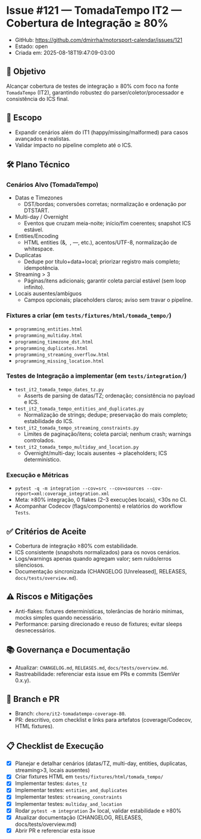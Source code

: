 # Issue #121 — TomadaTempo IT2 — Cobertura de Integração ≥ 80%

- GitHub: https://github.com/dmirrha/motorsport-calendar/issues/121
- Estado: open
- Criada em: 2025-08-18T19:47:09-03:00

## 🧭 Objetivo
Alcançar cobertura de testes de integração ≥ 80% com foco na fonte `TomadaTempo` (IT2), garantindo robustez do parser/coletor/processador e consistência do ICS final.

## 🔎 Escopo
- Expandir cenários além do IT1 (happy/missing/malformed) para casos avançados e realistas.
- Validar impacto no pipeline completo até o ICS.

## 🛠️ Plano Técnico

### Cenários Alvo (TomadaTempo)
- Datas e Timezones
  - DST/bordas; conversões corretas; normalização e ordenação por DTSTART.
- Multi-day / Overnight
  - Eventos que cruzam meia-noite; início/fim coerentes; snapshot ICS estável.
- Entities/Encoding
  - HTML entities (&amp;, &nbsp;, &mdash;, etc.), acentos/UTF-8, normalização de whitespace.
- Duplicatas
  - Dedupe por título+data+local; priorizar registro mais completo; idempotência.
- Streaming > 3
  - Páginas/itens adicionais; garantir coleta parcial estável (sem loop infinito).
- Locais ausentes/ambíguos
  - Campos opcionais; placeholders claros; aviso sem travar o pipeline.

### Fixtures a criar (em `tests/fixtures/html/tomada_tempo/`)
- `programming_entities.html`
- `programming_multiday.html`
- `programming_timezone_dst.html`
- `programming_duplicates.html`
- `programming_streaming_overflow.html`
- `programming_missing_location.html`

### Testes de Integração a implementar (em `tests/integration/`)
- `test_it2_tomada_tempo_dates_tz.py`
  - Asserts de parsing de datas/TZ; ordenação; consistência no payload e ICS.
- `test_it2_tomada_tempo_entities_and_duplicates.py`
  - Normalização de strings; dedupe; preservação do mais completo; estabilidade do ICS.
- `test_it2_tomada_tempo_streaming_constraints.py`
  - Limites de paginação/itens; coleta parcial; nenhum crash; warnings controlados.
- `test_it2_tomada_tempo_multiday_and_location.py`
  - Overnight/multi-day; locais ausentes → placeholders; ICS determinístico.

### Execução e Métricas
- `pytest -q -m integration --cov=src --cov=sources --cov-report=xml:coverage_integration.xml`
- Meta: ≥80% integração, 0 flakes (2–3 execuções locais), <30s no CI.
- Acompanhar Codecov (flags/components) e relatórios do workflow `Tests`.

## ✅ Critérios de Aceite
- Cobertura de integração ≥80% com estabilidade.
- ICS consistente (snapshots normalizados) para os novos cenários.
- Logs/warnings apenas quando agregam valor; sem ruído/erros silenciosos.
- Documentação sincronizada (CHANGELOG [Unreleased], RELEASES, `docs/tests/overview.md`).

## ⚠️ Riscos e Mitigações
- Anti-flakes: fixtures determinísticas, tolerâncias de horário mínimas, mocks simples quando necessário.
- Performance: parsing direcionado e reuso de fixtures; evitar sleeps desnecessários.

## 📚 Governança e Documentação
- Atualizar: `CHANGELOG.md`, `RELEASES.md`, `docs/tests/overview.md`.
- Rastreabilidade: referenciar esta issue em PRs e commits (SemVer 0.x.y).

## 🌿 Branch e PR
- Branch: `chore/it2-tomadatempo-coverage-80`.
- PR: descritivo, com checklist e links para artefatos (coverage/Codecov, HTML fixtures).

## 📋 Checklist de Execução
- [x] Planejar e detalhar cenários (datas/TZ, multi-day, entities, duplicatas, streaming>3, locais ausentes)
- [x] Criar fixtures HTML em `tests/fixtures/html/tomada_tempo/`
- [x] Implementar testes: `dates_tz`
- [x] Implementar testes: `entities_and_duplicates`
- [x] Implementar testes: `streaming_constraints`
- [x] Implementar testes: `multiday_and_location`
- [x] Rodar `pytest -m integration` 3× local, validar estabilidade e ≥80%
- [x] Atualizar documentação (CHANGELOG, RELEASES, docs/tests/overview.md)
- [x] Abrir PR e referenciar esta issue

